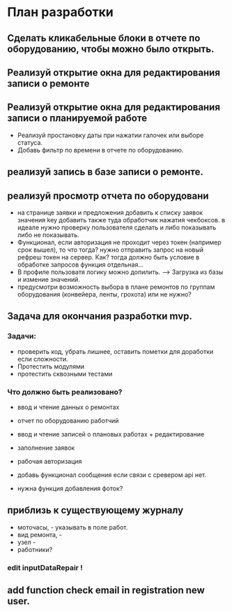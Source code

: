 # План разработки

## Сделать кликабельные блоки в отчете по оборудованию, чтобы можно было открыть. 
## Реализуй открытие окна для редактирования записи о ремонте
## Реализуй открытие окна для редактирования записи о планируемой работе



* Реализуй простановку даты при нажатии галочек или выборе статуса.
* Добавь фильтр по времени в отчете по оборудованию.



## реализуй запись в базе записи о ремонте.
## реализуй просмотр отчета по оборудовани


* на странице заявки и предложения добавить к списку заявок значения key
    добавить также туда обработчик нажатия чекбоксов. в идеале нужно проверку пользователя сделать и либо показывать либо не показывать.
* Функционал, если авторизация не проходит через токен (например срок вышел), то что тогда?
    нужно отправить запрос на новый рефреш токен на сервер. Как? тогда должно быть условие в обработке запросов функция отдельная...
* В профиле пользоватя логику можно допилить. --> Загрузка из базы и измение значений.
* предусмотри возможность выбора в плане ремонтов по группам оборудования (конвейера, ленты, грохота) или не нужно?


## Задача для окончания разработки mvp.
### Задачи:
* проверить код, убрать лишнее, оставить пометки для доработки если сложности.
*   Протестить модулями
* протестить сквозными тестами
### Что должно быть реализовано?
* ввод и чтение данных о ремонтах
* отчет по оборудованию работчий
* ввод и чтение записей о плановых работах + редактирование
* заполнение заявок 
* рабочая авторизация



* добавь функционал сообщения если связи с сревером api нет.
* нужна функция добавления фоток?

## приблизь к существующему журналу
* моточасы, - указывать в поле работ.
* вид ремонта, - 
* узел - 
* работники?




### edit inputDataRepair !
## add function check email in registration new user.

